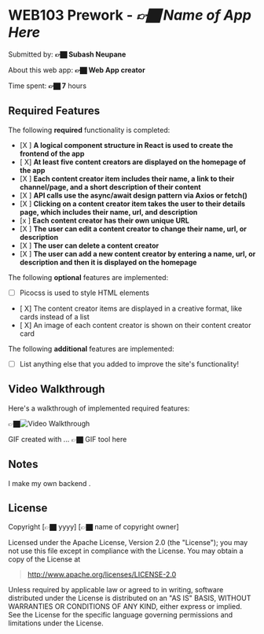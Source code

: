 # WEB103 Prework - *👉🏿 Name of App Here*

Submitted by: **👉🏿 Subash Neupane**

About this web app: **👉🏿 Web App creator**

Time spent: **👉🏿 7** hours

## Required Features

The following **required** functionality is completed:

<!-- 👉🏿👉🏿👉🏿 Make sure to check off completed functionality below -->
- [X ] **A logical component structure in React is used to create the frontend of the app**
- [ X] **At least five content creators are displayed on the homepage of the app**
- [X ] **Each content creator item includes their name, a link to their channel/page, and a short description of their content**
- [X ] **API calls use the async/await design pattern via Axios or fetch()**
- [X ] **Clicking on a content creator item takes the user to their details page, which includes their name, url, and description**
- [x ] **Each content creator has their own unique URL**
- [X ] **The user can edit a content creator to change their name, url, or description**
- [X ] **The user can delete a content creator**
- [X ] **The user can add a new content creator by entering a name, url, or description and then it is displayed on the homepage**

The following **optional** features are implemented:

- [ ] Picocss is used to style HTML elements
- [ X] The content creator items are displayed in a creative format, like cards instead of a list
- [ X] An image of each content creator is shown on their content creator card

The following **additional** features are implemented:

* [ ] List anything else that you added to improve the site's functionality!

## Video Walkthrough

Here's a walkthrough of implemented required features:

👉🏿<img src='https://imgur.com/a/56UIlEj' title='Video Walkthrough' width='' alt='Video Walkthrough' />

<!-- Replace this with whatever GIF tool you used! -->
GIF created with ...  👉🏿 GIF tool here
<!-- Recommended tools:
[Kap](https://getkap.co/) for macOS
[ScreenToGif](https://www.screentogif.com/) for Windows
[peek](https://github.com/phw/peek) for Linux. -->

## Notes

I make my own backend .

## License

Copyright [👉🏿 yyyy] [👉🏿 name of copyright owner]

Licensed under the Apache License, Version 2.0 (the "License"); you may not use this file except in compliance with the License. You may obtain a copy of the License at

> http://www.apache.org/licenses/LICENSE-2.0

Unless required by applicable law or agreed to in writing, software distributed under the License is distributed on an "AS IS" BASIS, WITHOUT WARRANTIES OR CONDITIONS OF ANY KIND, either express or implied. See the License for the specific language governing permissions and limitations under the License.
